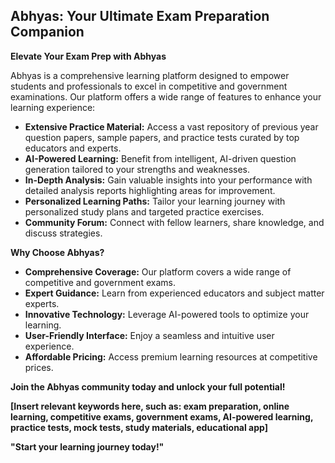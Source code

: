 ## **Abhyas: Your Ultimate Exam Preparation Companion**

**Elevate Your Exam Prep with Abhyas**

Abhyas is a comprehensive learning platform designed to empower students and professionals to excel in competitive and government examinations. Our platform offers a wide range of features to enhance your learning experience:

- **Extensive Practice Material:** Access a vast repository of previous year question papers, sample papers, and practice tests curated by top educators and experts.
- **AI-Powered Learning:** Benefit from intelligent, AI-driven question generation tailored to your strengths and weaknesses.
- **In-Depth Analysis:** Gain valuable insights into your performance with detailed analysis reports highlighting areas for improvement.
- **Personalized Learning Paths:** Tailor your learning journey with personalized study plans and targeted practice exercises.
- **Community Forum:** Connect with fellow learners, share knowledge, and discuss strategies.

**Why Choose Abhyas?**

- **Comprehensive Coverage:** Our platform covers a wide range of competitive and government exams.
- **Expert Guidance:** Learn from experienced educators and subject matter experts.
- **Innovative Technology:** Leverage AI-powered tools to optimize your learning.
- **User-Friendly Interface:** Enjoy a seamless and intuitive user experience.
- **Affordable Pricing:** Access premium learning resources at competitive prices.

**Join the Abhyas community today and unlock your full potential!**

**[Insert relevant keywords here, such as: exam preparation, online learning, competitive exams, government exams, AI-powered learning, practice tests, mock tests, study materials, educational app]**

**"Start your learning journey today!"**
